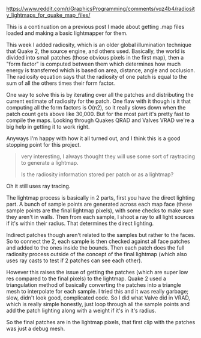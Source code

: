 https://www.reddit.com/r/GraphicsProgramming/comments/vqz4b4/radiosity_lightmaps_for_quake_map_files/

This is a continuation on a previous post I made about getting .map files loaded and making a basic lightmapper for them.

This week I added radiosity, which is an older global illumination technique that Quake 2, the source engine, and others used. Basically, the world is divided into small patches (those obvious pixels in the first map), then a "form factor" is computed between them which determines how much energy is transferred which is based on area, distance, angle and occlusion. The radiosity equation says that the radiosity of one patch is equal to the sum of all the others times their form factor.

One way to solve this is by iterating over all the patches and distributing the current estimate of radiosity for the patch. One flaw with it though is it that computing all the form factors is O(n2), so it really slows down when the patch count gets above like 30,000. But for the most part it's pretty fast to compile the maps. Looking through Quakes QRAD and Valves VRAD we're a big help in getting it to work right.

Anyways I'm happy with how it all turned out, and I think this is a good stopping point for this project.

> very interesting, I always thought they will use some sort of raytracing to generate a lightmap.
>
> Is the radiosity information stored per patch or as a lightmap?

Oh it still uses ray tracing.

The lightmap process is basically in 2 parts, first you have the direct lighting part. A bunch of sample points are generated across each map face (these sample points are the final lightmap pixels), with some checks to make sure they aren't in walls. Then from each sample, I shoot a ray to all light sources if it's within their radius. That determines the direct lighting.

Indirect patches though aren't related to the samples but rather to the faces. So to connect the 2, each sample is then checked against all face patches and added to the ones inside the bounds. Then each patch does the full radiosity process outside of the concept of the final lightmap (which also uses ray casts to test if 2 patches can see each other).

However this raises the issue of getting the patches (which are super low res compared to the final pixels) to the lightmap. Quake 2 used a triangulation method of basically converting the patches into a triangle mesh to interpolate for each sample. I tried this and it was really garbage; slow, didn't look good, complicated code. So I did what Valve did in VRAD, which is really simple honestly, just loop through all the sample points and add the patch lighting along with a weight if it's in it's radius.

So the final patches are in the lightmap pixels, that first clip with the patches was just a debug mesh.
